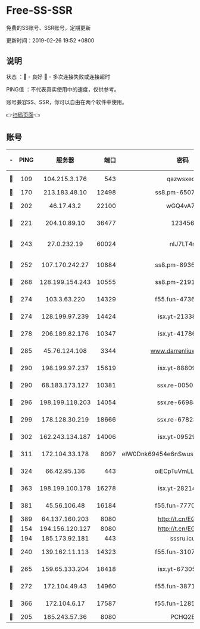 # Free-SS-SSR

免费的SS账号、SSR账号，定期更新

更新时间：2019-02-26 19:52 +0800

## 说明

状态     ：🙂 - 良好 🙁 - 多次连接失败或连接超时

PING值   ：不代表真实使用中的速度，仅供参考。

账号兼容SS、SSR，你可以自由在两个软件中使用。

👉[扫码页面](https://liesauer.github.io/free-ss-ssr.github.io/)👈

## 账号

|-|PING|服务器|端口|密码|加密方式|区域|
|:----:|:----:|:-----:|-----:|:----:|:----:|:----:|
|🙂|109|104.215.3.176|543|qazwsxedc|aes-256-gcm|JP|
|🙂|170|213.183.48.10|12498|ss8.pm-65077768|rc4-md5|RU|
|🙂|202|46.17.43.2|22100|wGQ4vA7D|aes-256-gcm|RU|
|🙂|221|204.10.89.10|36477|123456|aes-256-cfb|US|
|🙂|243|27.0.232.19|60024|nIJ7LT4n|xchacha20-ietf-poly1305|HK|
|🙂|252|107.170.242.27|10884|ss8.pm-89367697|aes-256-cfb|US|
|🙂|268|128.199.154.243|10555|ss8.pm-21916657|aes-256-cfb|SG|
|🙂|274|103.3.63.220|14329|f55.fun-47367810|aes-256-cfb|SG|
|🙂|274|128.199.97.239|14424|isx.yt-21338454|aes-256-cfb|SG|
|🙂|278|206.189.82.176|10347|isx.yt-41786271|aes-256-cfb|SG|
|🙂|285|45.76.124.108|3344|www.darrenliuwei.com|aes-256-cfb|AU|
|🙂|290|198.199.97.237|15619|isx.yt-88809686|aes-256-cfb|US|
|🙂|290|68.183.173.127|10381|ssx.re-00501672|aes-256-cfb|US|
|🙂|296|198.199.118.203|14054|ssx.re-66984414|aes-256-cfb|US|
|🙂|299|178.128.30.219|18666|ssx.re-67823309|aes-256-cfb|SG|
|🙂|302|162.243.134.187|14006|isx.yt-09529412|aes-256-cfb|US|
|🙂|311|172.104.33.178|8097|eIW0Dnk69454e6nSwuspv9DmS201tQ0D|aes-256-cfb|SG|
|🙂|324|66.42.95.136|443|oiECpTuVmLLxk4Ts|aes-256-cfb|US|
|🙂|363|198.199.100.178|16278|isx.yt-28214890|aes-256-cfb|US|
|🙂|381|45.56.106.48|16184|f55.fun-77705055|aes-256-cfb|US|
|🙂|389|64.137.160.203|8080|http://t.cn/EGJIyrl|rc4-md5|CA|
|🙂|154|194.156.120.127|8080|http://t.cn/EGJIyrl|rc4-md5|RU|
|🙂|194|185.173.92.181|443|sssru.icu|rc4-md5|RU|
|🙂|240|139.162.11.113|14323|f55.fun-31072874|aes-256-cfb|SG|
|🙂|265|159.65.133.204|18418|isx.yt-67305082|aes-256-cfb|SG|
|🙂|272|172.104.49.43|14960|f55.fun-38711662|aes-256-cfb|SG|
|🙂|366|172.104.6.17|17587|f55.fun-12854977|aes-256-cfb|US|
|🙁|205|185.243.57.36|8080|PCHQ2E|rc4-md5|US|
